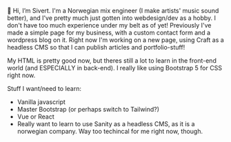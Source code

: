 👋 Hi, I’m Sivert. I'm a Norwegian mix engineer (I make artists' music sound better), and I've pretty much just gotten into webdesign/dev as a hobby.
I don't have too much experience under my belt as of yet! Previously I've made a simple page for my business, with a custom contact form and a wordpress blog on it.
Right now I'm working on a new page, using Craft as a headless CMS so that I can publish articles and portfolio-stuff! 

My HTML is pretty good now, but theres still a lot to learn in the front-end world (and ESPECIALLY in back-end). I really like using Bootstrap 5 for CSS right now.

Stuff I want/need to learn:
* Vanilla javascript
* Master Bootstrap (or perhaps switch to Tailwind?)
* Vue or React
* Really want to learn to use Sanity as a headless CMS, as it is a norwegian company. Way too techincal for me right now, though.
